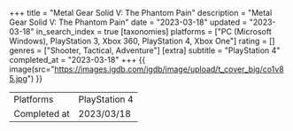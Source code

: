 +++
title = "Metal Gear Solid V: The Phantom Pain"
description = "Metal Gear Solid V: The Phantom Pain"
date = "2023-03-18"
updated = "2023-03-18"
in_search_index = true
[taxonomies]
platforms = ["PC (Microsoft Windows), PlayStation 3, Xbox 360, PlayStation 4, Xbox One"]
rating = []
genres = ["Shooter, Tactical, Adventure"]
[extra]
subtitle = "PlayStation 4"
completed_at = "2023-03-18"
+++
{{ image(src="https://images.igdb.com/igdb/image/upload/t_cover_big/co1v85.jpg") }}

|              |            |
| ------------ | ---------- |
| Platforms    | PlayStation 4 |
| Completed at | 2023/03/18 |

